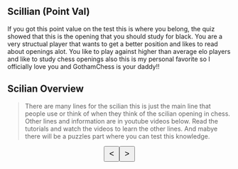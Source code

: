 ## Scillian (Point Val)
If you got this point value on the test this is where you belong, the quiz showed that this is the opening that you should study for black. 
You are a very structual player that wants to get a better position and likes to read about openings alot. You like to play against higher than average elo players and like to study chess openings also this is my personal favorite so I officially love you and GothamChess is your daddy!! 

## Scilian Overview
> There are many lines for the scilian this is just the main line that people use or think of when they think of the scilian opening in chess. Other lines and information are in youtube videos below. Read the tutorials and watch the videos to learn the other lines. And mabye there will be a puzzles part where you can test this knowledge. 

<html>
<head>
    <title>Sicilian Opening Chess</title>
    <style>
        /* Define CSS styles for the chess board */
        .chess-board {
            display: flex;
            width: 400px;
            height: 400px;
        }
        .chess-square {
            width: 50px;
            height: 50px;
            display: flex;
            justify-content: center;
            align-items: center;
            font-size: 30px;
        }
        .white-square {
            background-color: #f0d9b5;
        }
        .black-square {
            background-color: #b58863;
        }
        /* Styles for arrow buttons */
        .arrow-buttons {
            display: flex;
            justify-content: center;
            margin-top: 10px;
        }
        .arrow-button {
            padding: 5px 10px;
            font-size: 18px;
        }
    </style>
</head>
<body>
    <script>
    // ...
    // Get the piece icon for a given position
    function getPieceIcon(row, col) {
        for (var i = 0; i < initialPositions.length; i++) {
            var position = initialPositions[i];
            if (position[0] === row && position[1] === col) {
                var piece = position[2];
                if (pieces.hasOwnProperty(piece)) {
                    if (piece.startsWith("w")) {
                        // Change white pieces to black
                        return pieces[piece.replace("w", "b")];
                    } else if (piece.startsWith("b")) {
                        // Change black pieces to white
                        return pieces[piece.replace("b", "w")];
                    }
                }
                break;
            }
        }
        return "";
    }
    // ...
    </script>
    <div id="chessBoard"></div>
    <div class="arrow-buttons">
        <button class="arrow-button" onclick="prevMove()">&lt;</button>
        <button class="arrow-button" onclick="nextMove()">&gt;</button>
    </div>
    <script>
        // Define the chess pieces icons
        var pieces = {
            "wp1": "♙",
            "wp2": "♙",
            "wp3": "♙",
            "wp4": "♙",
            "wp5": "♙",
            "wp6": "♙",
            "wp7": "♙",
            "wp8": "♙",
            "wr1": "♖",
            "wr2": "♖",
            "wn1": "♘",
            "wn2": "♘",
            "wb1": "♗",
            "wb2": "♗",
            "wk1": "♔",
            "wq1": "♕",
            "bp1": "♟",
            "bp2": "♟",
            "bp3": "♟",
            "bp4": "♟",
            "bp5": "♟",
            "bp6": "♟",
            "bp7": "♟",
            "bp8": "♟",
            "br1": "♜",
            "br2": "♜",
            "bn1": "♞",
            "bn2": "♞",
            "bb1": "♝",
            "bb2": "♝",
            "bk1": "♚",
            "bq1": "♛"
        };
        // Array of initial positions for the chess pieces
        var initialPositions = [
            [1, 1, "br1"], [1, 2, "wn1"], [1, 3, "wb1"], [1, 4, "wq1"], [1, 5, "wk1"], [1, 6, "wb2"], [1, 7, "wn2"], [1, 8, "wr2"],
            [2, 1, "wp1"], [2, 2, "wp2"], [2, 3, "wp3"], [2, 4, "wp4"], [2, 5, "wp5"], [2, 6, "wp6"], [2, 7, "wp7"], [2, 8, "wp8"],
            [8, 1, "wr1"], [8, 2, "bn1"], [8, 3, "bb1"], [8, 4, "bq1"], [8, 5, "bk1"], [8, 6, "bb2"], [8, 7, "bn2"], [8, 8, "br2"],
            [7, 1, "bp1"], [7, 2, "bp2"], [7, 3, "bp3"], [7, 4, "bp4"], [7, 5, "bp5"], [7, 6, "bp6"], [7, 7, "bp7"], [7, 8, "bp8"]
        ];
        var currentMoveIndex = 0;
        var chessBoard = document.getElementById("chessBoard");
        // Initialize the chess board
        function initChessBoard() {
            var chessHTML = `<table>`;
            for (var row = 1; row <= 8; row++) {
                chessHTML += `<tr>`
                for (var col = 1; col <= 8; col++) {
                    var squareClass = (row + col) % 2 === 0 ? "white-square" : "black-square";
                    var piece = getPieceIcon(row, col);
                    chessHTML += `<td><div class="chess-square ${squareClass}">${piece}</div></td>`;
                }
                chessHTML += `</tr>`;
            }
            chessHTML +=`</table>`; 
            chessBoard.innerHTML = chessHTML;
        }
        // Get the piece icon for a given position
        function getPieceIcon(row, col) {
            for (var i = 0; i < initialPositions.length; i++) {
                var position = initialPositions[i];
                if (position[0] === row && position[1] === col) {
                    var piece = position[2];
                    if (pieces.hasOwnProperty(piece)) {
                        return pieces[piece];
                    }
                    break;
                }
            }
            return "";
        }
        // Go to the previous move
        function prevMove() {
            if (currentMoveIndex > 0) {
                currentMoveIndex--;
                initChessBoard();
            }
        }
        // Go to the next move
        function nextMove() {
            if (currentMoveIndex < initialPositions.length - 1) {
                currentMoveIndex++;
                initChessBoard();
            }
        }
        // Initialize the chess board on page load
        initChessBoard();
    </script>
</body>
</html>


